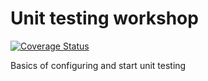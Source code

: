 # Unit testing workshop

[![Coverage Status](https://coveralls.io/repos/github/diegopf/unit-testing-workshop/badge.svg?branch=main)](https://coveralls.io/github/diegopf/unit-testing-workshop?branch=main)

Basics of configuring and start unit testing
